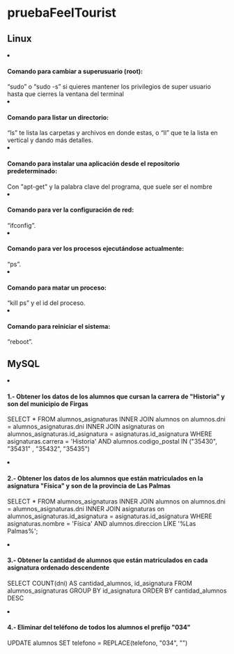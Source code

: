 # pruebaFeelTourist

Linux
-------------

<li><h4>Comando para cambiar a superusuario (root):</h4></li>
“sudo” o “sudo -s” si quieres mantener los privilegios de super usuario hasta que cierres la ventana del terminal
<li><h4>Comando para listar un directorio: </h4></li>
“ls” te lista las carpetas y archivos en donde estas, o “ll” que te la lista en vertical y dando más detalles.
<li><h4>Comando para instalar una aplicación desde el repositorio predeterminado:</h4></li>
Con "apt-get" y la palabra clave del programa, que suele ser el nombre
<li><h4>Comando para ver la configuración de red: </h4></li>
“ifconfig”.
<li><h4>Comando para ver los procesos ejecutándose actualmente: </h4></li>
“ps”.
<li><h4>Comando para matar un proceso: </h4></li>
“kill ps” y el id del proceso.
<li><h4>Comando para reiniciar el sistema:</h4></li>
“reboot”.


MySQL
-------------
<li><h4>1.- Obtener los datos de los alumnos que cursan la carrera de "Historia" y son del municipio de
Firgas</h4></li>

SELECT * FROM alumnos_asignaturas INNER JOIN alumnos on alumnos.dni = alumnos_asignaturas.dni INNER JOIN asignaturas on alumnos_asignaturas.id_asignatura = asignaturas.id_asignatura WHERE asignaturas.carrera = 'Historia' AND alumnos.codigo_postal IN ("35430", "35431" , "35432", "35435")

<li><h4>2.- Obtener los datos de los alumnos que están matriculados en la asignatura "Física" y son de
la provincia de Las Palmas</h4></li>

SELECT * FROM alumnos_asignaturas
INNER JOIN alumnos on alumnos.dni = alumnos_asignaturas.dni
INNER JOIN asignaturas on alumnos_asignaturas.id_asignatura = asignaturas.id_asignatura
WHERE asignaturas.nombre = 'Física' AND alumnos.direccion LIKE '%Las Palmas%';

<li><h4>3.- Obtener la cantidad de alumnos que están matriculados en cada asignatura ordenado
descendente</h4></li>

SELECT COUNT(dni) AS cantidad_alumnos, id_asignatura FROM alumnos_asignaturas GROUP BY id_asignatura ORDER BY cantidad_alumnos DESC

<li><h4>4.- Eliminar del teléfono de todos los alumnos el prefijo "034"</h4></li>

UPDATE alumnos
SET
    telefono = REPLACE(telefono,
        "034",
        "")



